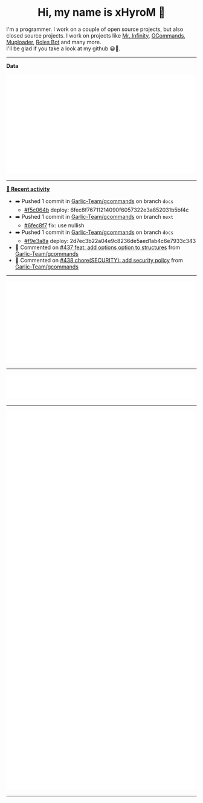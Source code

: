 <p align="center">
    <!-- <img src="https://avatars.githubusercontent.com/u/56601352" width="192" alt="hyro's pfp" /> -->
    <h1 align="center">Hi, my name is xHyroM 👋</h1>
</p>

I'm a programmer. I work on a couple of open source projects, but also closed source projects. I work on projects like [Mr. Infinity](https://discord.com/oauth2/authorize?client_id=720321585625694239&scope=bot%20applications.commands&permissions=8&redirect_uri=https://blobs.gq/imanager&prompt=consent&response_type=code), [GCommands](https://github.com/Garlic-Team/GCommands), [Muploader](https://github.com/xHyroM/Muploder), [Roles Bot](https://github.com/xHyroM/roles-bot) and many more.  
I'll be glad if you take a look at my github 😀👀.

___
**Data**

<img src="https://github.com/xHyroM/xHyroM/blob/master/.cache/base.svg">

___

**[📰 Recent activity](https://github.com/xHyroM)**
* ➡️ Pushed 1 commit in [Garlic-Team/gcommands](https://github.com/Garlic-Team/gcommands) on branch `docs`
  * [#f5c064b](https://github.com/Garlic-Team/gcommands/commit/f5c064b) deploy: 6fec8f76711214090f6057322e3a852031b5bf4c
* ➡️ Pushed 1 commit in [Garlic-Team/gcommands](https://github.com/Garlic-Team/gcommands) on branch `next`
  * [#6fec8f7](https://github.com/Garlic-Team/gcommands/commit/6fec8f7) fix: use nullish
* ➡️ Pushed 1 commit in [Garlic-Team/gcommands](https://github.com/Garlic-Team/gcommands) on branch `docs`
  * [#f9e3a8a](https://github.com/Garlic-Team/gcommands/commit/f9e3a8a) deploy: 2d7ec3b22a04e9c8236de5aed1ab4c6e7933c343
* 💬 Commented on [#437 feat: add options option to structures](https://github.com/Garlic-Team/gcommands/issues/437) from [Garlic-Team/gcommands](https://github.com/Garlic-Team/gcommands)
* 💬 Commented on [#438 chore(SECURITY): add security policy](https://github.com/Garlic-Team/gcommands/issues/438) from [Garlic-Team/gcommands](https://github.com/Garlic-Team/gcommands)


___

<img src="https://github.com/xHyroM/xHyroM/blob/master/.cache/isocalendar.svg">

___

<img src="https://github.com/xHyroM/xHyroM/blob/master/.cache/languages.svg">

___

<img src="https://github.com/xHyroM/xHyroM/blob/master/.cache/achievements.svg">

___
